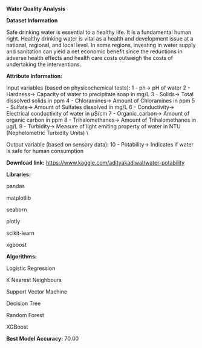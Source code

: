 **Water Quality Analysis**

**Dataset Information**

Safe drinking water is essential to a healthy life. It is a fundamental human right. Healthy drinking water is vital as a health and development issue at a national, regional, and local level. In some regions, investing in water supply and sanitation can yield a net economic benefit since the reductions in adverse health effects and health care costs outweigh the costs of undertaking the interventions.

**Attribute Information:**

Input variables (based on physicochemical tests):
1 - ph-> pH of water
2 - Hardness-> Capacity of water to precipitate soap in mg/L
3 - Solids-> Total dissolved solids in ppm
4 - Chloramines-> Amount of Chloramines in ppm
5 - Sulfate-> Amount of Sulfates dissolved in mg/L
6 - Conductivity-> Electrical conductivity of water in μS/cm
7 - Organic_carbon-> Amount of organic carbon in ppm
8 - Trihalomethanes-> Amount of Trihalomethanes in μg/L
9 - Turbidity-> Measure of light emiting property of water in NTU (Nephelometric Turbidity Units) \

Output variable (based on sensory data):
10 - Potability-> Indicates if water is safe for human consumption

**Download link:**
https://www.kaggle.com/adityakadiwal/water-potability

**Libraries:**

pandas

matplotlib

seaborn

plotly

scikit-learn

xgboost

**Algorithms:**

Logistic Regression

K Nearest Neighbours

Support Vector Machine

Decision Tree

Random Forest

XGBoost

**Best Model Accuracy:** 70.00
